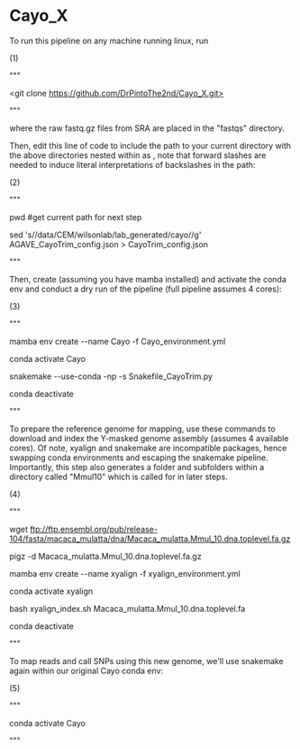 # Cayo_X

To run this pipeline on any machine running linux, run 

(1)

"""

<git clone https://github.com/DrPintoThe2nd/Cayo_X.git>

"""

where the raw fastq.gz files from SRA are placed in the "fastqs" directory. 

Then, edit this line of code to include the path to your current directory with the above directories nested within as <path-to-working-directory>, note that forward slashes are needed to induce literal interpretations of backslashes in the path:

(2)
 
"""
 
pwd #get current path for next step
 
sed 's/\/data\/CEM\/wilsonlab\/lab_generated\/cayo/<path-to-working-directory>/g' AGAVE_CayoTrim_config.json > CayoTrim_config.json

"""

Then, create (assuming you have mamba installed) and activate the conda env and conduct a dry run of the pipeline (full pipeline assumes 4 cores):

(3)

"""

 mamba env create --name Cayo -f Cayo_environment.yml

 conda activate Cayo

 snakemake --use-conda -np -s Snakefile_CayoTrim.py

 conda deactivate 
 
 """

To prepare the reference genome for mapping, use these commands to download and index the Y-masked genome assembly (assumes 4 available cores). Of note, xyalign and snakemake are incompatible packages, hence swapping conda environments and escaping the snakemake pipeline. Importantly, this step also generates a folder and subfolders within a directory called "Mmul10" which is called for in later steps.
 
(4)
 
 """
 
 wget ftp://ftp.ensembl.org/pub/release-104/fasta/macaca_mulatta/dna/Macaca_mulatta.Mmul_10.dna.toplevel.fa.gz
 
 pigz -d Macaca_mulatta.Mmul_10.dna.toplevel.fa.gz

 mamba env create --name xyalign -f xyalign_environment.yml
 
 conda activate xyalign
 
 bash xyalign_index.sh Macaca_mulatta.Mmul_10.dna.toplevel.fa
 
 conda deactivate

"""
 
To map reads and call SNPs using this new genome, we'll use snakemake again within our original Cayo conda env:

(5)
 
"""
 
conda activate Cayo
 

 
"""
 
